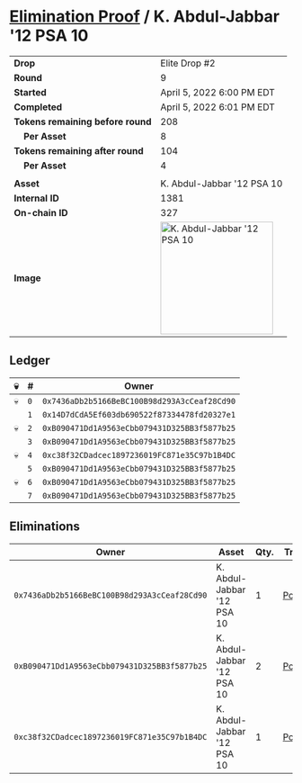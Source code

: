 # [Elimination Proof](./readme.md) / K. Abdul-Jabbar &#039;12 PSA 10

|||
|---|---|
| **Drop** | Elite Drop #2 |
| **Round** | 9 |
| **Started** | April 5, 2022 6:00 PM EDT |
| **Completed** | April 5, 2022 6:01 PM EDT |
| **Tokens remaining before round** | 208 |
| **&nbsp;&nbsp;&nbsp;&nbsp;Per Asset** | 8 |
| **Tokens remaining after round** | 104 |
| **&nbsp;&nbsp;&nbsp;&nbsp;Per Asset** | 4 |
| | |
| **Asset** | K. Abdul-Jabbar &#039;12 PSA 10 |
| **Internal ID** | 1381 |
| **On-chain ID** | 327 |
| **Image** | <img src="https://tcdn.blokpax.com/95e5eeed-5ed2-4455-b6cf-796a56a3fa1a/16114c606e9430801d46f7afd4e31c536ad3b691206f89ea072b4c94d0bbb7ee.png" height="200" alt="K. Abdul-Jabbar &#039;12 PSA 10" /> |

## Ledger

| 💀 | # | Owner |
| --- | --- | --- |
| 💀 | `0` | `0x7436aDb2b5166BeBC100B98d293A3cCeaf28Cd90` |
|  | `1` | `0x14D7dCdA5Ef603db690522f87334478fd20327e1` |
| 💀 | `2` | `0xB090471Dd1A9563eCbb079431D325BB3f5877b25` |
|  | `3` | `0xB090471Dd1A9563eCbb079431D325BB3f5877b25` |
| 💀 | `4` | `0xc38f32CDadcec1897236019FC871e35C97b1B4DC` |
|  | `5` | `0xB090471Dd1A9563eCbb079431D325BB3f5877b25` |
| 💀 | `6` | `0xB090471Dd1A9563eCbb079431D325BB3f5877b25` |
|  | `7` | `0xB090471Dd1A9563eCbb079431D325BB3f5877b25` |


## Eliminations

| Owner | Asset | Qty. | Transaction |
| --- | --- | --- | --- |
| `0x7436aDb2b5166BeBC100B98d293A3cCeaf28Cd90` | K. Abdul-Jabbar '12 PSA 10 | 1 | [Polygonscan](https://polygonscan.com/tx/0x2a8cb4814aa95bac8438f9f4053703d272cb073228b888faa4ccc4e165aae3ca) |
| `0xB090471Dd1A9563eCbb079431D325BB3f5877b25` | K. Abdul-Jabbar '12 PSA 10 | 2 | [Polygonscan](https://polygonscan.com/tx/0xa02758968c930e19e64d7a0513014f1b1f0d678626d076281d365484c88921cb) |
| `0xc38f32CDadcec1897236019FC871e35C97b1B4DC` | K. Abdul-Jabbar '12 PSA 10 | 1 | [Polygonscan](https://polygonscan.com/tx/0x33375a7f0c2900e66ba4dba296c01211e3389904f112102d874ee820e3c83f52) |

